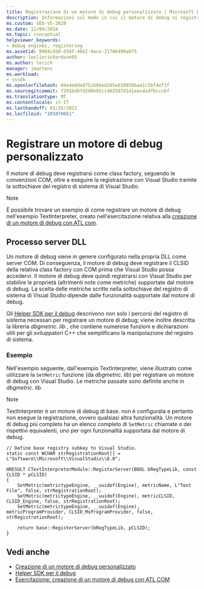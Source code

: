 ```yaml
---
title: Registrazione di un motore di debug personalizzato | Microsoft Docs
description: Informazioni sul modo in cui il motore di debug si registra come class factory, seguendo le convenzioni COM e registrandosi con Visual Studio tramite il registro di sistema.
ms.custom: SEO-VS-2020
ms.date: 11/04/2016
ms.topic: conceptual
helpviewer_keywords:
- debug engines, registering
ms.assetid: 9984cd3d-d34f-4662-9ace-31766499abf5
author: leslierichardson95
ms.author: lerich
manager: jmartens
ms.workload:
- vssdk
ms.openlocfilehash: 04e4e8de875cb66ed285e610950baa1c5bf4ef3f
ms.sourcegitcommit: f2916d8fd296b92cc402597d1d1eecda4f6cccbf
ms.translationtype: MT
ms.contentlocale: it-IT
ms.lasthandoff: 03/25/2021
ms.locfileid: "105070661"
---
```

# <a name="register-a-custom-debug-engine"></a>Registrare un motore di debug personalizzato
Il motore di debug deve registrarsi come class factory, seguendo le convenzioni COM, oltre a eseguire la registrazione con Visual Studio tramite la sottochiave del registro di sistema di Visual Studio.

> [!NOTE]
> È possibile trovare un esempio di come registrare un motore di debug nell'esempio TextInterpreter, creato nell'esercitazione relativa alla [creazione di un motore di debug con ATL com](/previous-versions/bb147024(v=vs.90)).

## <a name="dll-server-process"></a>Processo server DLL
 Un motore di debug viene in genere configurato nella propria DLL come server COM. Di conseguenza, il motore di debug deve registrare il CLSID della relativa class factory con COM prima che Visual Studio possa accedervi. Il motore di debug deve quindi registrarsi con Visual Studio per stabilire le proprietà (altrimenti note come metriche) supportate dal motore di debug. La scelta delle metriche scritte nella sottochiave del registro di sistema di Visual Studio dipende dalle funzionalità supportate dal motore di debug.

 Gli [Helper SDK per il debug](../../extensibility/debugger/reference/sdk-helpers-for-debugging.md) descrivono non solo i percorsi del registro di sistema necessari per registrare un motore di debug; viene inoltre descritta la libreria *dbgmetric. lib* , che contiene numerose funzioni e dichiarazioni utili per gli sviluppatori C++ che semplificano la manipolazione del registro di sistema.

### <a name="example"></a>Esempio
 Nell'esempio seguente, dall'esempio TextInterpreter, viene illustrato come utilizzare la `SetMetric` funzione (da *dbgmetric. lib*) per registrare un motore di debug con Visual Studio. Le metriche passate sono definite anche in *dbgmetric. lib*.

> [!NOTE]
> TextInterpreter è un motore di debug di base. non è configurata e pertanto non esegue la registrazione, ovvero qualsiasi altra funzionalità. Un motore di debug più completo ha un elenco completo di `SetMetric` chiamate o dei rispettivi equivalenti, uno per ogni funzionalità supportata dal motore di debug.

```
// Define base registry subkey to Visual Studio.
static const WCHAR strRegistrationRoot[] = L"Software\\Microsoft\\VisualStudio\\8.0";

HRESULT CTextInterpreterModule::RegisterServer(BOOL bRegTypeLib, const CLSID * pCLSID)
{
    SetMetric(metrictypeEngine, __uuidof(Engine), metricName, L"Text File", false, strRegistrationRoot);
    SetMetric(metrictypeEngine, __uuidof(Engine), metricCLSID, CLSID_Engine, false, strRegistrationRoot);
    SetMetric(metrictypeEngine, __uuidof(Engine), metricProgramProvider, CLSID_MsProgramProvider, false, strRegistrationRoot);

    return base::RegisterServer(bRegTypeLib, pCLSID);
}
```

## <a name="see-also"></a>Vedi anche
- [Creazione di un motore di debug personalizzato](../../extensibility/debugger/creating-a-custom-debug-engine.md)
- [Helper SDK per il debug](../../extensibility/debugger/reference/sdk-helpers-for-debugging.md)
- [Esercitazione: creazione di un motore di debug con ATL COM](/previous-versions/bb147024(v=vs.90))